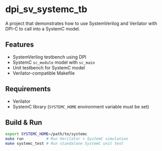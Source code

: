 
# dpi_sv_systemc_tb

A project that demonstrates how to use SystemVerilog and Verilator with DPI-C to call into a SystemC model.

## Features

- SystemVerilog testbench using DPI
- SystemC `sc_module` model with `sc_main`
- Unit testbench for SystemC model
- Verilator-compatible Makefile

## Requirements

- Verilator
- SystemC library (`SYSTEMC_HOME` environment variable must be set)

## Build & Run

```bash
export SYSTEMC_HOME=/path/to/systemc
make run          # Run Verilator + SystemC simulation
make systemc_test # Run standalone SystemC unit test
```
